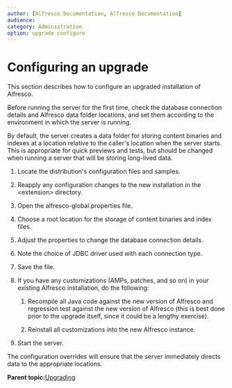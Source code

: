 ```yaml
---
author: [Alfresco Documentation, Alfresco Documentation]
audience: 
category: Administration
option: upgrade configure
---
```


# Configuring an upgrade

This section describes how to configure an upgraded installation of Alfresco.

Before running the server for the first time, check the database connection details and Alfresco data folder locations, and set them according to the environment in which the server is running.

By default, the server creates a data folder for storing content binaries and indexes at a location relative to the caller's location when the server starts. This is appropriate for quick previews and tests, but should be changed when running a server that will be storing long-lived data.

1.  Locate the distribution's configuration files and samples.

2.  Reapply any configuration changes to the new installation in the <extension\> directory.

3.  Open the alfresco-global.properties file.

4.  Choose a root location for the storage of content binaries and index files.

5.  Adjust the properties to change the database connection details.

6.  Note the choice of JDBC driver used with each connection type.

7.  Save the file.

8.  If you have any customizations \(AMPs, patches, and so on\) in your existing Alfresco installation, do the following:

    1.  Recompile all Java code against the new version of Alfresco and regression test against the new version of Alfresco \(this is best done prior to the upgrade itself, since it could be a lengthy exercise\).

    2.  Reinstall all customizations into the new Alfresco instance.

9.  Start the server.


The configuration overrides will ensure that the server immediately directs data to the appropriate locations.

**Parent topic:**[Upgrading](../concepts/ch-upgrade.md)

